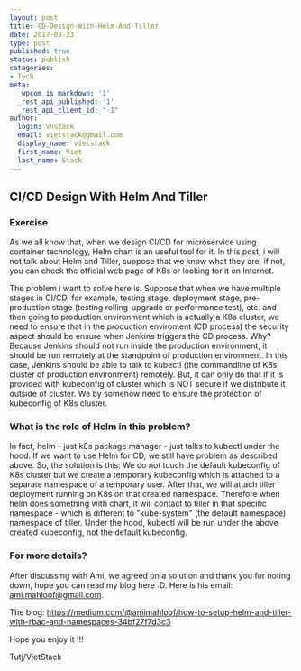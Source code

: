 ```yaml
---
layout: post
title: CD-Design-With-Helm-And-Tiller
date: 2017-08-23
type: post
published: true
status: publish
categories:
- Tech
meta:
  _wpcom_is_markdown: '1'
  _rest_api_published: '1'
  _rest_api_client_id: "-1"
author:
  login: vnstack
  email: vietstack@gmail.com
  display_name: vietstack
  first_name: Viet
  last_name: Stack
---
```


## CI/CD Design With Helm And Tiller

### Exercise

As we all know that, when we design CI/CD for microservice using container technology, Helm chart is an useful tool for it. In this post, i will not talk about Helm and Tiller, suppose that we know what they are, if not, you can check the official web page of K8s or looking for it on Internet.

The problem i want to solve here is: Suppose that when we have multiple stages in CI/CD, for example, testing stage, deployment stage, pre-production stage (testing rolling-upgrade or performance test), etc. and then going to production environment which is actually a K8s cluster, we need to ensure that in the production enviroment (CD process) the security aspect should be ensure when Jenkins triggers the CD process. Why? Because Jenkins should not run inside the production environment, it should be run remotely at the standpoint of production environment. In this case, Jenkins should be able to talk to kubectl (the commandline of K8s cluster of production environment) remotely. But, it can only do that if it is provided with kubeconfig of cluster which is NOT secure if we distribute it outside of cluster. We by somehow need to ensure the protection of kubeconfig of K8s cluster.

### What is the role of Helm in this problem? 

In fact, helm - just k8s package manager - just talks to kubectl under the hood. If we want to use Helm for CD, we still have problem as described above.
So, the solution is this: We do not touch the default kubeconfig of K8s cluster but we create a temporary kubeconfig which is attached to a separate namespace of a temporary user. After that, we will attach tiller deployment running on K8s on that created namespace. Therefore when helm does something with chart, it will contact to tiller in that specific namespace - which is different to "kube-system" (the default namespace) namespace of tiller. Under the hood, kubectl will be run under the above created kubeconfig, not the default kubeconfig.


### For more details?

After discussing with Ami, we agreed on a solution and thank you for noting down, hope you can read my blog here :D. Here is his email: ami.mahloof@gmail.com.

The blog: <https://medium.com/@amimahloof/how-to-setup-helm-and-tiller-with-rbac-and-namespaces-34bf27f7d3c3>

Hope you enjoy it !!!


Tutj/VietStack

